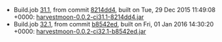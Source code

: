 * Build.job [31.1](https://travis-ci.org/HarvestMoon/HarvestMoon/jobs/99242738), from commit [8214dd4](https://github.com/HarvestMoon/HarvestMoon/commit/8214dd43d7c1b1f8ba3f026336362f5df2ecfe96), built on Tue, 29 Dec 2015 11:49:08 +0000: [harvestmoon-0.0.2-ci31.1-8214dd4.jar](https://github.com/HarvestMoon/CIBuilds/releases/download/ci31.1/harvestmoon-0.0.2-ci31.1-8214dd4.jar)
* Build.job [32.1](https://travis-ci.org/HarvestMoon/HarvestMoon/jobs/99709197), from commit [b8542ed](https://github.com/HarvestMoon/HarvestMoon/commit/b8542ed592272c0bcbb9f327992c48472ef9dee4), built on Fri, 01 Jan 2016 14:30:20 +0000: [harvestmoon-0.0.2-ci32.1-b8542ed.jar](https://github.com/HarvestMoon/CIBuilds/releases/download/ci32.1/harvestmoon-0.0.2-ci32.1-b8542ed.jar)
